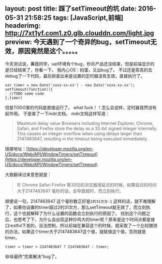 layout: post
title: 踩了setTimeout的坑
date: 2016-05-31 21:58:25
tags: [JavaScript,前端]
headerimg: http://7xt1yf.com1.z0.glb.clouddn.com/light.jpg
preview: 今天遇到了一个奇异的bug，setTimeout无效，原因竟然是这个。。。。。
---
今天测试说，蒹葭同学，uat环境有个bug，秒杀产品还没结束，但是前端显示的是已经结束了，你看一下。
我内心OS：妈蛋，又出bug了。
不过还是乖乖的去debug了一下代码，最后排查出来是设置的定时器没有生效，直接执行了。

```
var timer = new Date('xxxx-xx-xx') - new Date('xxxx-xx-xx');
setTimeout(function(){
  //TODO some code
},timer)
```

但是TODO里的代码是直接运行了。
what fuck！！怎么会这样，定时器竟然没有起作用。
于是查了一下mdn文档。
mdn文档这样写道：

>Maximum delay value
Browsers including Internet Explorer, Chrome, Safari, and Firefox store the delay as a 32-bit signed integer internally. This causes an integer overflow when using delays larger than 2147483647, resulting in the timeout being executed immediately.

链接地址：[https://developer.mozilla.org/en-US/docs/Web/API/WindowTimers/setTimeout](https://developer.mozilla.org/en-US/docs/Web/API/WindowTimers/setTimeout)

大致翻译过来意思就是：

>IE Chrome Safari Firefox 等32位的浏览器用延迟的时候，如果延迟的时间大于2147483647 毫秒的话，会导致超时，而立刻执行。

顺便说一句，2147483647 这个毫秒数正好是`2的31次方-1`
这样的话，就不难理解了，如果你设置的timer超过2的31次方，那么setTimeout就无效了，而立刻执行，这个也就解释了为什么设置的函数会立刻执行的原因了。
找到这个问题之后，也思考了下，为什么会出现这种炒鸡大的timer呢？原来是这个时间点都是接口restful下发的，没法控制，所以前端在兼容这个的时候，就采取了一个比较猥琐的办法，如果这个timer大于2147483647这个值，就赋值这个值，否则就是timer。
```
timer = timer > 2147483647 ? 2147483647 : timer;

```
😄😄最终“完美解决”bug了。
